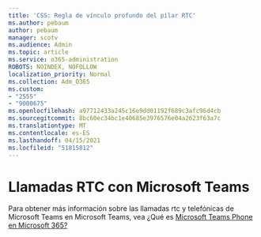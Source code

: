 ```yaml
---
title: 'CSS: Regla de vínculo profundo del pilar RTC'
ms.author: pebaum
author: pebaum
manager: scotv
ms.audience: Admin
ms.topic: article
ms.service: o365-administration
ROBOTS: NOINDEX, NOFOLLOW
localization_priority: Normal
ms.collection: Adm_O365
ms.custom:
- "2555"
- "9000675"
ms.openlocfilehash: a97712433a245c16e9dd01192f689c3afc96d4cb
ms.sourcegitcommit: 8bc60ec34bc1e40685e3976576e04a2623f63a7c
ms.translationtype: MT
ms.contentlocale: es-ES
ms.lasthandoff: 04/15/2021
ms.locfileid: "51815812"
---
```

# <a name="pstn-calling-with-microsoft-teams"></a>Llamadas RTC con Microsoft Teams

Para obtener más información sobre las llamadas rtc y telefónicas de Microsoft Teams en Microsoft Teams, vea ¿Qué es [Microsoft Teams Phone en Microsoft 365?](https://docs.microsoft.com/microsoftteams/what-is-phone-system-in-office-365)